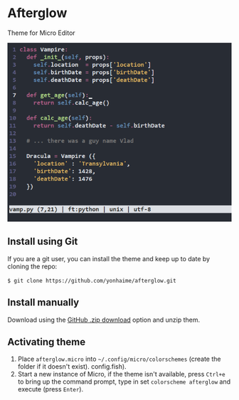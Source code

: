 # Afterglow
Theme for Micro Editor

![alt text](https://raw.githubusercontent.com/YonHaime/afterglow/main/afterglow.png "Theme Afterglow")

## Install using Git
If you are a git user, you can install the theme and keep up to date by cloning the repo:

`$ git clone https://github.com/yonhaime/afterglow.git`

## Install manually
Download using the [GitHub .zip download](https://github.com/YonHaime/afterglow/archive/90ac7c52cc6a4b3d0d022bf213650d2f7688096b.zip) option and unzip them.



## Activating theme
1. Place `afterglow.micro` into `~/.config/micro/colorschemes` (create the folder if it doesn't exist).
config.fish).
2. Start a new instance of Micro, if the theme isn't available, press `Ctrl+e` to bring up the command prompt, type in set `colorscheme afterglow` and execute (press `Enter`).
